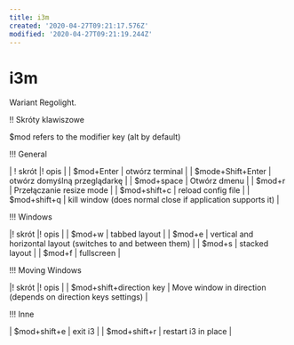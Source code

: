 ```yaml
---
title: i3m
created: '2020-04-27T09:21:17.576Z'
modified: '2020-04-27T09:21:19.244Z'
---
```


# i3m

Wariant Regolight.

!! Skróty klawiszowe

$mod refers to the modifier key (alt by default)

!!! General

| !   skrót     |!                           opis                           |
| $mod+Enter   | otwórz terminal                                          |
| $mode+Shift+Enter | otwórz domyślną przeglądarkę |
| $mod+space       | Otwórz dmenu                  |
| $mod+r       | Przełączanie resize mode                    |
| $mod+shift+c | reload config file                                       |
| $mod+shift+q | kill window (does normal close if application supports it) |

!!! Windows

|! skrót  |!                            opis                             |
| $mod+w | tabbed layout                                               |
| $mod+e | vertical and horizontal layout (switches to and between them) |
| $mod+s | stacked layout                                              |
| $mod+f | fullscreen                                                  |

!!! Moving Windows

|!           skrót           |!                            opis                             |
| $mod+shift+direction key | Move window in direction (depends on direction keys settings) |

!!! Inne

| $mod+shift+e | exit i3                                                  |
| $mod+shift+r | restart i3 in place                                      |

